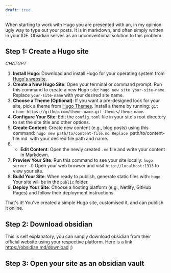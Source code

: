 ```yaml
---
draft: true
---
```

When starting to work with Hugo you are presented with an, in my opinion ugly way to type out your posts. It is in markdown, and often simply written in your IDE. Obsidian serves as an unconventional solution to this problem.. 
## Step 1: Create a Hugo site

_CHATGPT_
1. **Install Hugo**: Download and install Hugo for your operating system from [Hugo's website](https://gohugo.io/getting-started/installing/).
2. **Create a New Hugo Site**: Open your terminal or command prompt. Run this command to create a new Hugo site: `hugo new site your-site-name`. Replace `your-site-name` with your desired site name.
3. **Choose a Theme (Optional)**: If you want a pre-designed look for your site, pick a theme from [Hugo Themes](https://themes.gohugo.io/). Install a theme by running: `git clone https://github.com/theme-name.git themes/theme-name`.
4. **Configure Your Site**: Edit the `config.toml` file in your site's root directory to set the site title and other options.
5. **Create Content**: Create new content (e.g., blog posts) using this command: `hugo new path/to/content-file.md Replace `path/to/content-file.md` with your desired file path and name.
6. - **Edit Content**: Open the newly created `.md` file and write your content in Markdown.
7. **Preview Your Site**: Run this command to see your site locally: `hugo server -D` Open your web browser and visit `http://localhost:1313` to view your site.
8. **Build Your Site**: When ready to publish, generate static files with: `hugo` Your site will be in the `public` folder.
9. **Deploy Your Site**: Choose a hosting platform (e.g., Netlify, GitHub Pages) and follow their deployment instructions.

That's it! You've created a simple Hugo site, customised it, and can publish it online.
## Step 2:  Download obsidian

This is self explanatory, you can simply download obsidian from their official website using your respective platform. Here is a link https://obsidian.md/download ;)
## Step 3: Open your site as an obsidian vault
 